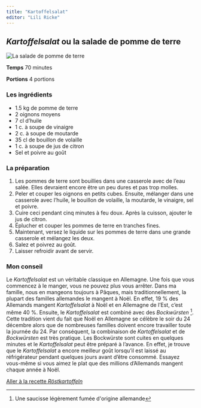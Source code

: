 ```yaml
---
title: "Kartoffelsalat"
editor: "Lili Ricke"
---
```


## ***Kartoffelsalat* ou la salade de pomme de terre**

![La salade de pomme de terre](/images/Kartoffelsalat.jpg)

**Temps**       70 minutes

**Portions**    4 portions



### **Les ingrédients**
* 1.5 kg de pomme de terre
* 2 oignons moyens
* 7 cl d’huile
* 1 c. à soupe de vinaigre
* 2 c. à soupe de moutarde
* 35 cl de bouillon de volaille
* 1 c. à soupe de jus de citron
* Sel et poivre au goût

### **La préparation**
1. Les pommes de terre sont bouillies dans une casserole avec de l’eau salée. Elles devraient encore être un peu dures et pas trop molles.
2. Peler et couper les oignons en petits cubes. Ensuite, mélanger dans une casserole avec l’huile, le bouillon de volaille, la moutarde, le vinaigre, sel et poivre.
3. Cuire ceci pendant cinq minutes à feu doux. Après la cuisson, ajouter le jus de citron.
4. Éplucher et couper les pommes de terre en tranches fines.
5. Maintenant, versez le liquide sur les pommes de terre dans une grande casserole et mélangez les deux.
6. Salez et poivrez au goût.
7. Laisser refroidir avant de servir.

### **Mon conseil**

Le *Kartoffelsalat* est un véritable classique en Allemagne. Une fois que vous commencez à le manger, vous ne pouvez plus vous arrêter. Dans ma famille, nous en mangeons toujours à Pâques, mais traditionnellement, la plupart des familles allemandes le mangent à Noël. En effet, 19  % des Allemands mangent *Kartoffelsalat* à Noël et en Allemagne de l’Est, c’est même 40  %. Ensuite, le *Kartoffelsalat* est combiné avec des *Bockwürsten* [^3]. Cette tradition vient du fait que Noël en Allemagne se célèbre le soir du 24 décembre alors que de nombreuses familles doivent encore travailler toute la journée du 24. Par conséquent, la combinaison de *Kartoffelsalat* et de *Bockwürsten* est très pratique. Les Bockwürste sont cuites en quelques minutes et le *Kartoffelsalat* peut être préparé à l’avance. En effet, je trouve que le *Kartoffelsalat* a encore meilleur goût lorsqu’il est laissé au réfrigérateur pendant quelques jours avant d’être consommé. Essayez vous-même si vous aimez le plat que des millions d’Allemands mangent chaque année à Noël.


[^3]: Une saucisse légèrement fumée d'origine allemande


[Aller à la recette *Röstkartoffeln*](https://xlilix2312.github.io/Kartoffel/röstkartoffeln/)
